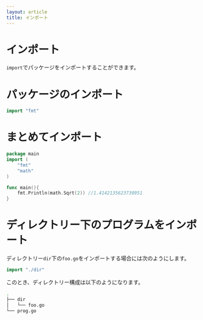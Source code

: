 ```yaml
---
layout: article
title: インポート
---
```


# インポート
`import`でパッケージをインポートすることができます。

# パッケージのインポート

```go
import "fmt"
```

# まとめてインポート

```go
package main
import (
    "fmt"
    "math"
)

func main(){
    fmt.Println(math.Sqrt(2)) //1.4142135623730951
}
```

# ディレクトリー下のプログラムをインポート

ディレクトリー`dir`下の`foo.go`をインポートする場合には次のようにします。

```go
import "./dir"
```

このとき、ディレクトリー構成は以下のようになります。

```sh
.
├── dir
│   └── foo.go
└── prog.go
```

